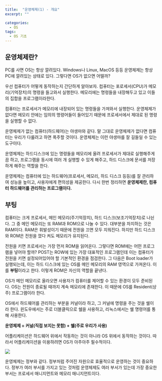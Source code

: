 ```yaml
---
title:  "운영체제(1) - 개요"
excerpt: ""

categories:
  - OS
tags:
  - OS 기초
---
```


## 운영체제란?
PC를 사면 OS는 항상 깔려있다. Windows나 Linux, MacOS 등등 운영체제는 항상 PC에 깔려있는 상태로 있다. 그렇다면 OS가 없으면 어떨까?

우선 컴퓨터가 어떻게 동작하는지 간단하게 알아보자. 컴퓨터는 포로세서(CPU)가 메모리(기억장치)의 명령을 들고와서 실행한다. 메모리에는 명령들을 내장해두고 있고 이들의 집합을 프로그램이라한다.

컴퓨터는 프로세서가 메모리에 내장되어 있는 명령들을 가져와서 실행한다. 운영체제가 없다면 메모리 안에는 임의의 명령어들이 들어있기 때문에 프로세서에서 제대로 된 명령을 실행할 수 없다.

운영체제가 없는 컴퓨터(하드웨어)는 야생마와 같다. 말 그대로 운영체제가 없다면 컴퓨터는 우리가 다룰려고 하면 폭주할 것이다. 운영체제는 이런 야생마를 잘 길들일 수 있는 도구이다. 

운영체제는 하드디스크에 있는 명령들을 메모리에 올려 프로세서가 제대로 실행해주게끔 하고, 프로그램을 동시에 여러 개 실행할 수 있게 해주고, 하드 디스크에 문서를 저장하게 해주는 역할을 한다.

운영체제는 컴퓨터에 있는 하드웨어(프로세서, 메모리, 하드 디스크 등등)를 잘 관리하여 성능을 높이고, 사용자에게 편의성을 제공한다. 다시 한번 정리하면 **운영체제란, 컴퓨터 하드웨어를 관리하는 프로그램이다.**

## 부팅
컴퓨터는 크게 프로세서, 메인 메모리(주기억장치), 하드 디스크(보조기억장치)로 나뉜다. 그 중 메인 메모리는 또 RAM과 ROM으로 나눌 수 있다. 대부분을 차지하는 것은 RAM이다. RAM은 휘발성이기 때문에 전원을 끄면 모두 지워진다. 하지만 하드 디스크와 ROM은 전원을 껐다 켜도 메모리가 유지된다.

전원을 키면 프로세서는 가장 먼저 ROM을 읽어온다. 그렇다면 ROM에는 어떤 프로그램을 넣어야 할까? POST는 ROW에 있는 가장 대표적인 프로그램인데 이는 컴퓨터가 전원을 키면 설정되어있어야 할 기본적인 환경을 점검한다. 그 다음은 Boot loader가 실행되는데, 이는 하드 디스크에 있는 OS를 메인 메모리의 RAM 영역으로 가져온다. 이를 **부팅**이라고 한다. 이렇게 ROM은 자신의 역할을 끝낸다.

OS가 메인 메모리로 올라오면 사용자가 컴퓨터를 제어할 수 있는 환경이 모두 준비된다. OS는 전원이 종료될 때까지 계속 메모리에 존재한다. 이 때문에 OS를 Resident(상주) 프로그램이라 한다.

OS에서 하드웨어를 관리하는 부분을 커널이라 하고, 그 커널에 명령을 주는 것을 쉘이라 한다. 윈도우에서는 주로 더블클릭으로 쉘을 사용하고, 리눅스에서는 쉘 명령어를 통해 사용한다.

**운영체제 = 커널(직접 보지는 못함) + 쉘(주로 우리가 사용)**

어플리케이션은 하드웨어 위에서 작동하는 것이 아니라 OS 위에서 동작하는 것이다. 따라서 어플리케이션을 이용하려면 OS가 아주아주 필수적이다.

<img src="https://drive.google.com/uc?export=view&id=1r11vqgrSp87tBi1xlUxNiCBH-uz5yHOp">

운영체제는 정부와 같다. 정부처럼 주어진 자원으로 효율적으로 운영하는 것이 중요하다. 정부가 여러 부서를 가지고 있는 것처럼 운영체제도 여러 부서가 있는데 가장 중요한 부서는 프로세서 매니지먼트와 메모리 매니지먼트이다.
